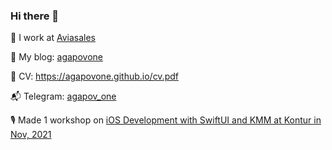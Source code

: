 ### Hi there 👋

👷 I work at [Aviasales](https://www.aviasales.ru/about/ru/work)

📃 My blog: [agapovone](https://agapovone.github.io)

📝 CV: https://agapovone.github.io/cv.pdf

📬 Telegram: [agapov_one](https://t.me/agapov_one)

🎙 Made 1 workshop on [iOS Development with SwiftUI and KMM at Kontur in Nov, 2021](https://youtu.be/WMRFMPwwUuo?t=16825)
